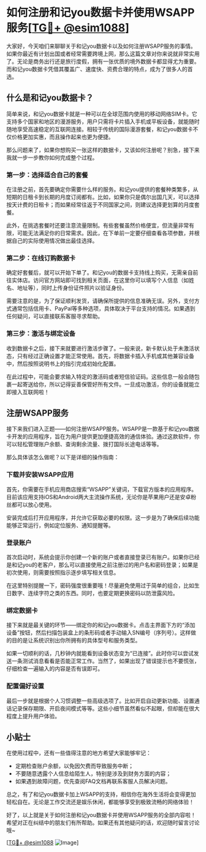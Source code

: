 # 如何注册和记you数据卡并使用WSAPP服务[[TG💪+ @esim1088](https://t.me/s/esim1088)]

大家好，今天咱们来聊聊关于和记you数据卡以及如何注册WSAPP服务的事情。如果你最近有计划出国或者经常需要跨境上网，那么这篇文章对你来说就非常实用了。无论是商务出行还是旅行度假，拥有一张优质的境外数据卡都显得尤为重要。而和记you数据卡凭借其覆盖广、速度快、资费合理的特点，成为了很多人的首选。

## 什么是和记you数据卡？

简单来说，和记you数据卡就是一种可以在全球范围内使用的移动网络SIM卡。它支持多个国家和地区的漫游服务，用户只需将卡片插入手机或平板设备，就能随时随地享受高速稳定的互联网连接。相较于传统的国际漫游套餐，和记you数据卡不仅价格更加实惠，而且操作起来也更为便捷。

那么问题来了，如果你想购买一张这样的数据卡，又该如何注册呢？别急，接下来我就一步一步教你如何完成整个过程。

### 第一步：选择适合自己的套餐

在注册之前，首先要确定你需要什么样的服务。和记you提供的套餐种类繁多，从短期的日租卡到长期的月度订阅都有。比如，如果你只是偶尔出国几天，可以选择按天计费的日租卡；而如果经常往返于不同国家之间，则建议选择更划算的月度套餐。

此外，在挑选套餐时还要注意流量限制。有些套餐虽然价格便宜，但流量非常有限，可能无法满足你的日常需求。因此，在下单前一定要仔细查看各项参数，并根据自己的实际使用情况做出最佳选择。

### 第二步：在线订购数据卡

确定好套餐后，就可以开始下单了。和记you的数据卡支持线上购买，无需亲自前往实体店。访问官方网站即可找到相关页面，在这里你可以填写个人信息（如姓名、地址等），同时上传身份证件照片以验证身份。

需要注意的是，为了保证顺利发货，请确保所提供的信息准确无误。另外，支付方式通常包括信用卡、PayPal等多种选项，具体取决于平台支持的情况。如果遇到任何疑问，可以直接联系客服寻求帮助。

### 第三步：激活与绑定设备

收到数据卡之后，接下来就要进行激活步骤了。一般来说，新卡默认处于未激活状态，只有经过正确设置才能正常使用。首先，将数据卡插入手机或其他兼容设备中，然后按照说明书上的指引完成初始化配置。

在此过程中，可能会要求输入特定的激活码或者短信验证码。这些信息一般会随包裹一起寄送给你，所以记得妥善保管好所有文件。一旦成功激活，你的设备就能立即接入互联网啦！

## 注册WSAPP服务

接下来我们进入正题——如何注册WSAPP服务。WSAPP是一款基于和记you数据卡开发的应用程序，旨在为用户提供更加便捷高效的通信体验。通过这款软件，你可以轻松管理账户余额、查询剩余流量、拨打国际长途电话等等。

那么具体该怎么做呢？以下是详细的操作指南：

### 下载并安装WSAPP应用

首先，你需要在手机应用商店搜索“WSAPP”关键词，下载官方版本的应用程序。目前该应用支持iOS和Android两大主流操作系统，无论你是苹果用户还是安卓粉丝都可以放心使用。

安装完成后打开应用程序，并允许它获取必要的权限。这一步是为了确保后续功能能够正常运行，例如定位服务、通知提醒等。

### 登录账户

首次启动时，系统会提示你创建一个新的账户或者直接登录已有账户。如果你已经是和记you的老客户，那么可以直接使用之前注册过的用户名和密码登录；如果是初次使用，则需要按照指示逐步填写相关信息。

在这里特别提醒一下，密码强度很重要哦！尽量避免使用过于简单的组合，比如生日数字、连续字符之类的东西。同时，也要定期更换密码以防泄露风险。

### 绑定数据卡

接下来就是最关键的环节——绑定你的和记you数据卡。点击主界面下方的“添加设备”按钮，然后扫描包装盒上的条形码或者手动输入SN编号（序列号）。这样做的目的是让系统识别出你所拥有的具体型号和服务类型。

如果一切顺利的话，几秒钟内就能看到设备状态变为“已连接”。此时你可以尝试发送一条测试消息看看是否能正常工作。当然了，如果出现了错误提示也不要慌张，仔细检查一遍输入的内容是否有误即可。

### 配置偏好设置

最后一步就是根据个人习惯调整一些高级选项了。比如开启自动更新功能、设置通话记录保存期限、开启夜间模式等等。这些小细节虽然看似不起眼，但却能在很大程度上提升用户体验。

## 小贴士

在使用过程中，还有一些值得注意的地方希望大家能够牢记：

- 定期检查账户余额，以免因欠费而导致服务中断；
- 不要随意透露个人信息给陌生人，特别是涉及到财务方面的内容；
- 如果遇到故障问题，优先查阅FAQ文档再联系客服人员解决问题。

总之，有了和记you数据卡加上WSAPP的支持，相信你在海外生活将会变得更加轻松自在。无论是工作交流还是娱乐休闲，都能够享受到极致流畅的网络体验！

好了，以上就是关于如何注册和记you数据卡并使用WSAPP服务的全部内容啦！希望对正在纠结中的朋友们有所帮助。如果还有其他疑问的话，欢迎随时留言讨论哦~

[[TG💪+ @esim1088](https://t.me/s/esim1088) ![Image](https://i.postimg.cc/4NQfJmqS/Snipaste-2025-05-13-00-14-12.png)]
